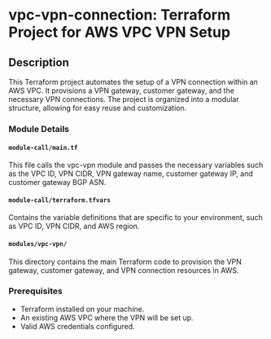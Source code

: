 # vpc-vpn-connection: Terraform Project for AWS VPC VPN Setup

## Description
This Terraform project automates the setup of a VPN connection within an AWS VPC. It provisions a VPN gateway, customer gateway, and the necessary VPN connections. The project is organized into a modular structure, allowing for easy reuse and customization.

### Module Details

#### `module-call/main.tf`
This file calls the vpc-vpn module and passes the necessary variables such as the VPC ID, VPN CIDR, VPN gateway name, customer gateway IP, and customer gateway BGP ASN.

#### `module-call/terraform.tfvars`
Contains the variable definitions that are specific to your environment, such as VPC ID, VPN CIDR, and AWS region.

#### `modules/vpc-vpn/`
This directory contains the main Terraform code to provision the VPN gateway, customer gateway, and VPN connection resources in AWS.

### Prerequisites
- Terraform installed on your machine.
- An existing AWS VPC where the VPN will be set up.
- Valid AWS credentials configured.